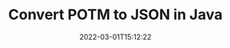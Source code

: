 ---
############################# Static ############################
layout: "auto-gen-conversion"
date: 2022-03-01T15:12:22
draft: false
otherformats: bmp doc docm docx dot dotm dotx epub gif ico jpeg jpg md odt ott pdf png psd rtf tex tif tiff txt xps
breadcrumb: POTM to JSON in Java

############################# Head ############################
head_title: "POTM to JSON Converter in Java"
head_description: "Convert POTM to JSON in Java using a few lines of code. Use the GroupDocs Document Conversion API to convert over 160 file formats."

############################# Header ############################
title: "Convert POTM to JSON in Java"
description: "POTM to JSON conversion with a few lines of Java code"
bg_image: "https://cms.admin.containerize.com/templates/aspose/App_Themes/V3/images/bg/header1.png"
bg_overlay: false
button:
    enable: true

############################# SubMenu ############################
submenu:
    enable: true

    left:
        img_alt: "GroupDocs.Conversion for Java"
        image: "https://cms.admin.containerize.com/templates/groupdocs/images/product-logos/90x90-noborder/groupdocs-conversion-java.png"
        product: "GroupDocs.Conversion"
        platform: "Java"



############################# About ############################
about:
    enable: true
    title: "About GroupDocs.Conversion for Java API"
    content: |
        [GroupDocs.Conversion for Java](https://products.groupdocs.com/conversion/java/) can be used to convert Microsoft Word, Excel, PowerPoint, PDF, Visio and other formats. GroupDocs.Conversion is a standalone API that is suitable for back-end and internal systems where high performance is required. It does not depend on any software such as Microsoft or Open Office.
    

overview:
    enable: true
    content: |
        Convert your POTM files to JSON in Java easily. You can use just a couple of Java code lines in any platform of your choice like - Windows, Linux, macOS.
        You can try POTM to JSON conversion for free and evaluate conversion results quality.  Along with simple file conversion scenarios you can try more advanced options for loading source POTM file and for saving output JSON result. 
        
        For example, for the source POTM file you may use the following load options:

        * auto-detect file format;
        * specify password for protected files (if file format supports it);
        * replace missing fonts to preserve document appearance.
        
        There are also advanced convert options for the JSON file:

        * convert specific document page or page range;
        * add a watermark to the converted JSON file and many more.

        Once conversion is completed you can save your JSON file to the local file path or any third-party storage like FTP, Amazon S3, Google Drive, Dropbox etc. Please note - to convert POTM to JSON there is no need for any additional software installed - like MS Office, Open Office, Adobe Acrobat Reader etc.


############################# Steps ############################
steps:
    enable: true
    title_left: "Steps to convert POTM to JSON in Java"
    content_left: |
        [GroupDocs.Conversion for Java](https://products.groupdocs.com/conversion/java/) makes it easy for developers to convert a POTM file to JSON with a few lines of code.
        
        * Create an instance of the Converter class and provide the file POTM with the full path
        * Create and set ConvertOptions for JSON type.
        * Call the Converter.Convert method and pass the full path and format (JSON) as a parameter

    title_right: "System Requirements"
    content_right: |
        Basic conversion with GroupDocs.Conversion for Java can be done in just a few simple steps. Our APIs are supported on all major platforms and operating systems. Before executing the code below, make sure you have the following prerequisites installed on your system.

        * Operating systems: Microsoft Windows, Linux, MacOS
        * Development environments: NetBeans, Intellij IDEA, Eclipse, etc.
        * Java runtime: J2SE 6.0 and above
        * Get the latest GroupDocs.Conversion for Java from [Maven](https://repository.groupdocs.com/webapp/#/artifacts/browse/tree/General/repo/com/groupdocs/groupdocs-conversion)
         
    code: |
        ```java    
        // Load source file POTM for conversion
        Converter converter = new Converter("input.potm");
        // Prepare conversion options for target format JSON
        ConvertOptions convertOptions = new FileType().fromExtension("json").getConvertOptions();
        // Convert to JSON format
        converter.convert("output.json", convertOptions);
        ```

demos:
    enable: true
    title: "POTM to JSON Live Demo"
    content: |
       Convert POTM to JSON now by visiting the [GroupDocs.Conversion App](https://products.groupdocs.app/conversion/family) website. Online demo has the following advantages
          

more_formats:
    enable: true
    title: "Other supported POTM conversions in Java"
    content: "You can also convert POTM to many other file formats. Please see the list below."
       
       
back_to_top:
    enable: true
---